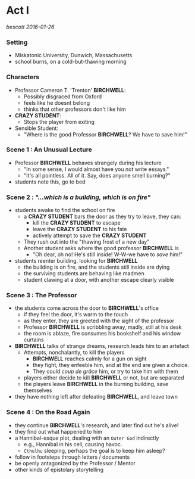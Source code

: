 
Act I
=====

*bescott 2016-01-26*


### Setting ###

- Miskatonic University, Dunwich, Massachusetts
- school burns, on a cold-but-thawing morning


### Characters ###

- Professor Cameron T. 'Trenton' **BIRCHWELL**:
  * Possibly disgraced from Oxford
  * feels like he doesnt belong
  * thinks that other professors don't like him
- **CRAZY STUDENT**:
  * Stops the player from exiting
- Sensible Student:
  * "Where is the good Professor **BIRCHWELL**? We have to save him!"


### Scene 1 : An Unusual Lecture ###

- Professor **BIRCHWELL** behaves strangely during his lecture
    * "In some sense, I would almost have you *not* write essays."
    * "It's all pointless. All of it. Say, does anyone smell burning?"
- students note this, go to bed


### Scene 2 : *"...which is a building, which is on fire"* ###

- students awake to find the school on fire
  * a **CRAZY STUDENT** bars the door as they try to leave, they can:
      + kill the **CRAZY STUDENT** to escape
      + leave the **CRAZY STUDENT** to his fate
      + actively attempt to save the **CRAZY STUDENT**
  * They rush out into the "thawing frost of a new day"
  * Another student asks where the good professor **BIRCHWELL** is
      + "Oh dear, oh no! He's still inside! W-W-we have to *save* him!"
- students reenter building, looking for **BIRCHWELL**
  * the building is on fire, and the students still inside are dying
  * the surviving students are behaving like madmen
  * student clawing at a door, with another escape clearly visible


### Scene 3 : The Professor ###

- the students come across the door to **BIRCHWELL**'s office
  * if they feel the door, it's warm to the touch
  * as they enter, they are greeted with the sight of the professor
  * Professor **BIRCHWELL** is scribbling away, madly, still at his desk
  * the room is ablaze, fire consumes his bookshelf and his window curtains
- **BIRCHWELL** talks of strange dreams, research leads him to an artefact
  * Attempts, nonchalantly, to kill the players
      + **BIRCHWELL** reaches calmly for a gun on sight
      + they fight, they enfeeble him, and at the end are given a choice.
      + They could *coup de grâce* him, or try to take him with them
  * players either decide to kill **BIRCHWELL** or not, but are separated
  * the players leave **BIRCHWELL** in the burning building, save themselves
- they have nothing left after defeating **BIRCHWELL**, and leave town


### Scene 4 : On the Road Again ###

- they continue **BIRCHWELL**'s research, and later find out he's alive!
- they find out what happened to him
- a Hannibal-esque plot, dealing with an `Outer God` indirectly
  * e.g., Hannibal in his cell, causing havoc.
  * `Cthulhu` sleeping, perhaps the goal is to keep him asleep?
- follow in footsteps through letters / documents
- be openly antagonized by the Professor / Mentor
- other kinds of epistolary storytelling



